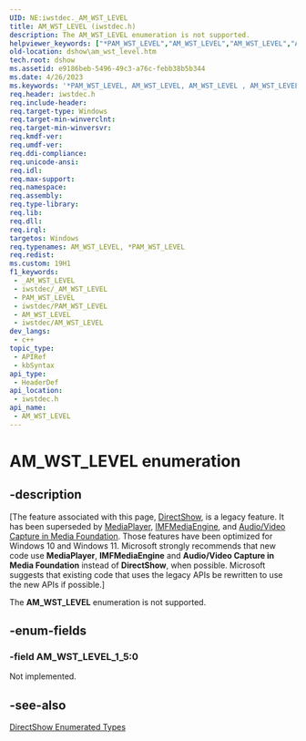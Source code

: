 ```yaml
---
UID: NE:iwstdec._AM_WST_LEVEL
title: AM_WST_LEVEL (iwstdec.h)
description: The AM_WST_LEVEL enumeration is not supported.
helpviewer_keywords: ["*PAM_WST_LEVEL","AM_WST_LEVEL","AM_WST_LEVEL","AM_WST_LEVEL enumeration [DirectShow]","AM_WST_LEVELEnumeration","AM_WST_LEVEL_1_5","PAM_WST_LEVEL","PAM_WST_LEVEL enumeration pointer [DirectShow]","dshow.am_wst_level","iwstdec/AM_WST_LEVEL","iwstdec/AM_WST_LEVEL_1_5","iwstdec/PAM_WST_LEVEL"]
old-location: dshow\am_wst_level.htm
tech.root: dshow
ms.assetid: e9186beb-5496-49c3-a76c-febb38b5b344
ms.date: 4/26/2023
ms.keywords: '*PAM_WST_LEVEL, AM_WST_LEVEL, AM_WST_LEVEL , AM_WST_LEVEL enumeration [DirectShow], AM_WST_LEVELEnumeration, AM_WST_LEVEL_1_5, PAM_WST_LEVEL, PAM_WST_LEVEL enumeration pointer [DirectShow], dshow.am_wst_level, iwstdec/AM_WST_LEVEL, iwstdec/AM_WST_LEVEL_1_5, iwstdec/PAM_WST_LEVEL'
req.header: iwstdec.h
req.include-header: 
req.target-type: Windows
req.target-min-winverclnt: 
req.target-min-winversvr: 
req.kmdf-ver: 
req.umdf-ver: 
req.ddi-compliance: 
req.unicode-ansi: 
req.idl: 
req.max-support: 
req.namespace: 
req.assembly: 
req.type-library: 
req.lib: 
req.dll: 
req.irql: 
targetos: Windows
req.typenames: AM_WST_LEVEL, *PAM_WST_LEVEL
req.redist: 
ms.custom: 19H1
f1_keywords:
 - _AM_WST_LEVEL
 - iwstdec/_AM_WST_LEVEL
 - PAM_WST_LEVEL
 - iwstdec/PAM_WST_LEVEL
 - AM_WST_LEVEL
 - iwstdec/AM_WST_LEVEL
dev_langs:
 - c++
topic_type:
 - APIRef
 - kbSyntax
api_type:
 - HeaderDef
api_location:
 - iwstdec.h
api_name:
 - AM_WST_LEVEL
---
```


# AM_WST_LEVEL enumeration


## -description

\[The feature associated with this page, [DirectShow](/windows/win32/directshow/directshow), is a legacy feature. It has been superseded by [MediaPlayer](/uwp/api/Windows.Media.Playback.MediaPlayer), [IMFMediaEngine](/windows/win32/api/mfmediaengine/nn-mfmediaengine-imfmediaengine), and [Audio/Video Capture in Media Foundation](windows/win32/medfound/audio-video-capture-in-media-foundation). Those features have been optimized for Windows 10 and Windows 11. Microsoft strongly recommends that new code use **MediaPlayer**, **IMFMediaEngine** and **Audio/Video Capture in Media Foundation** instead of **DirectShow**, when possible. Microsoft suggests that existing code that uses the legacy APIs be rewritten to use the new APIs if possible.\]

The <b>AM_WST_LEVEL</b> enumeration is not supported.

## -enum-fields

### -field AM_WST_LEVEL_1_5:0

Not implemented.

## -see-also

<a href="/windows/desktop/DirectShow/directshow-enumerated-types">DirectShow Enumerated Types</a>
